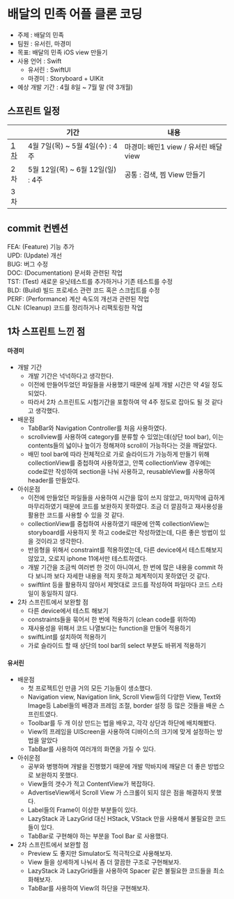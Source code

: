 
# 배달의 민족 어플 클론 코딩

- 주제 : 배달의 민족
- 팀원 : 유서린, 마경미
- 목표: 배달의 민족 iOS view 만들기
-  사용 언어 : Swift 
	- 유서린 : SwiftUI
	- 마경미 : Storyboard + UIKit 
-  예상 개발 기간 : 4월 8일 ~ 7월 말 (약 3개월)







##  스프린트 일정

|    |  기간                        | 내용           |
|---|------------------------------|----------------------|
|[1차](#1차) | 4월 7일(목) ~ 5월 4일(수) : 4주 |마경미: 배민1 view / 유서린 배달 view|
|2차 | 5월 12일(목) ~ 6월 12일(일) : 4주|공통 : 검색, 찜 View 만들기 |
|3차 |||


## commit 컨벤션
FEA: (Feature) 기능 추가  
UPD: (Update) 개선  
BUG: 버그 수정  
DOC: (Documentation) 문서화 관련된 작업  
TST: (Test) 새로운 유닛테스트를 추가하거나 기존 테스트를 수정  
BLD: (Build) 빌드 프로세스 관련 코드 혹은 스크립트를 수정  
PERF: (Performance) 계산 속도의 개선과 관련된 작업  
CLN: (Cleanup) 코드를 정리하거나 리팩토링한 작업  

## <a id="1차"/>1차 스프린트 느낀 점
#### 마경미
- 개발 기간 
	- 개발 기간은 넉넉하다고 생각한다. 
	- 이전에 만들어두었던 파일들을 사용했기 때문에 실제 개발 시간은 약 4일 정도 되었다.
	- 따라서 2차 스프린트도 시험기간을 포함하여 약 4주 정도로 잡아도 될 것 같다고 생각했다.
- 배운점
	- TabBar와 Navigation Controller를 처음 사용하였다.
	- scrollview를 사용하여 category를 분류할 수 있었는데(상단 tool bar), 이는 contents들의 넓이나 높이가 정해져야 scroll이 가능하다는 것을 깨달았다.
	- 배민 tool bar에 따라 전체적으로 가로 슬라이드가 가능하게 만들기 위해 collectionView를 중첩하여 사용하였고, 안쪽 collectionView 경우에는 code로만 작성하여 section을 나눠 사용하고, reusableView를 사용하여 header를 만들었다.
- 아쉬운점
	- 이전에 만들었던 파일들을 사용하여 시간을 많이 쓰지 않았고, 마지막에 급하게 마무리하였기 때문에 코드를 보완하지 못하였다. 조금 더 깔끔하고 재사용성을 활용한 코드를 사용할 수 있을 것 같다.
	- collectionView를 중첩하여 사용하였기 때문에 안쪽 collectionView는 storyboard를 사용하지 못 하고 code로만 작성하였는데, 다른 좋은 방법이 있을 것이라고 생각한다.
	- 반응형을 위해서 constraint를 적용하였는데, 다른 device에서 테스트해보지 않았고, 오로지 iphone 11에서만 테스트하였다.
	- 개발 기간을 조금씩 여러번 한 것이 아니여서, 한 번에 많은 내용을 commit 하다 보니까 보다 자세한 내용을 적지 못하고 체계적이지 못하였던 것 같다.
	- swiftlint 등을 활용하지 않아서 제멋대로 코드를 작성하여 파일마다 코드 스타일이 동일하지 않다.
- 2차 스프린트에서 보완할 점
	- 다른 device에서 테스트 해보기
	- constraints들을 묶어서 한 번에 적용하기 (clean code를 위하여)
	- 재사용성을 위해서 코드 나열보다는 function을 만들어 적용하기
	- swiftLint를 설치하여 적용하기
	- 가로 슬라이드 할 때 상단의 tool bar의 select 부분도 바뀌게 적용하기
#### 유서린
- 배운점
	- 첫  프로젝트인  만큼  거의  모든  기능들이  생소했다.
	- Navigation view, Navigation link, Scroll View등의  다양한  View, Text와  Image등  Label들의  배경과  프레임  조절, border 설정  등  많은  것들을  배운  스프린트였다.
	- Toolbar를  두  개  이상  만드는  법을  배우고, 각각  상단과  하단에  배치해봤다.
	- View의  프레임을  UIScreen을  사용하여  디바이스의  크기에  맞게  설정하는  방법을  알았다
	- TabBar를  사용하여  여러개의  화면을  가질  수  있다.
- 아쉬운점
	- 공부와  병행하며  개발을  진행했기  때문에  개발  막바지에  깨달은  더  좋은  방법으로  보완하지  못했다.
	- View들의  갯수가  적고  ContentView가  복잡하다.
	- AdvertiseView에서  Scroll View 가  스크롤이  되지  않은  점을  해결하지  못했다.
	- Label들의  Frame이  이상한  부분들이  있다.
	- LazyStack 과  LazyGrid 대신  HStack, VStack 만을  사용해서  불필요한  코드들이  있다.
	- TabBar로  구현해야  하는  부분을  Tool Bar 로  사용했다.
- 2차 스프린트에서 보완할 점
	- Preview 도  좋지만  Simulator도  적극적으로  사용해보자.
	- View 들을  상세하게  나눠서  좀  더  깔끔한  구조로  구현해보자.
	- LazyStack 과  LazyGrid들을  사용하여  Spacer 같은  불필요한  코드들을  최소화해보자.
	- TabBar를  사용하여  View의  하단을  구현해보자.
